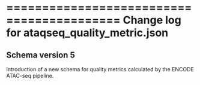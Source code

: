 ==========================================
Change log for ataqseq_quality_metric.json
==========================================

Schema version 5
----------------

Introduction of a new schema for quality metrics calculated by the ENCODE ATAC-seq pipeline.